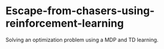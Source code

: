# Escape-from-chasers-using-reinforcement-learning
Solving an optimization problem using a MDP and TD learning.
